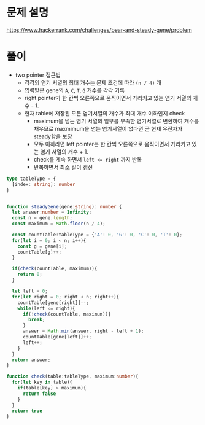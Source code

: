 # 문제 설명
https://www.hackerrank.com/challenges/bear-and-steady-gene/problem

# 풀이
- two pointer 접근법
  - 각각의 염기 서열의 최대 개수는 문제 조건에 따라 `(n / 4)` 개
  - 입력받은 gene의 `A`, `C`, `T`, `G`  개수를 각각 기록
  - right pointer가 한 칸씩 오른쪽으로 움직이면서 가리키고 있는 염기 서열의 개수 - 1.
  - 현재 table에 저장된 모든 염기서열의 개수가 최대 개수 이하인지 check
    - maximum을 넘는 염기 서열의 일부를 부족한 염기서열로 변환하여 개수를 채우므로 maxmimum을 넘는 염기서열이 없다면 곧 현재 유전자가 steady함을 보장
    - 모두 이하라면 left pointer는 한 칸씩 오른쪽으로 움직이면서 가리키고 있는 염기 서열의 개수 + 1.   
    - check를 계속 하면서 `left <= right` 까지 반복
    - 반복하면서 최소 길이 갱신

```typescript
type tableType = {
  [index: string]: number
}


function steadyGene(gene:string): number {
  let answer:number = Infinity;
  const n = gene.length;
  const maximum = Math.floor(n / 4);  

  const countTable:tableType = {'A': 0, 'G': 0, 'C': 0, 'T': 0};
  for(let i = 0; i < n; i++){
    const g = gene[i];
    countTable[g]++;
  }

  if(check(countTable, maximum)){
    return 0;
  }

  let left = 0;
  for(let right = 0; right < n; right++){
    countTable[gene[right]]--;
    while(left <= right){
      if(!check(countTable, maximum)){
        break;
      }
      answer = Math.min(answer, right - left + 1);
      countTable[gene[left]]++;
      left++;
    }
  }
  return answer;
}

function check(table:tableType, maximum:number){
  for(let key in table){
    if(table[key] > maximum){
      return false
    }
  }
  return true
}

```
